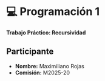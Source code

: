 # 💻 Programación 1  
**Trabajo Práctico: Recursividad**   

## Participante
- **Nombre:** Maximiliano Rojas 
- **Comisión:** M2025-20 




